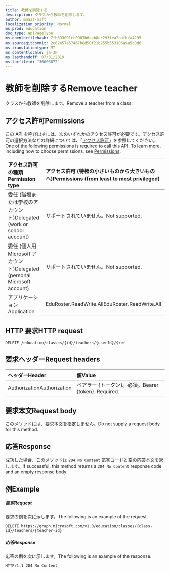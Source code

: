 ```yaml
---
title: 教師を削除する
description: クラスから教師を削除します。
author: mmast-msft
localization_priority: Normal
ms.prod: education
doc_type: apiPageType
ms.openlocfilehash: 7fb693091cc0907b6eeb8ec293fea2bafbfa4295
ms.sourcegitcommit: 2c62457e57467b8d50f21b255b553106a9a5d8d6
ms.translationtype: MT
ms.contentlocale: ja-JP
ms.lasthandoff: 07/31/2019
ms.locfileid: "36006872"
---
```

# <a name="remove-teacher"></a><span data-ttu-id="dca34-103">教師を削除する</span><span class="sxs-lookup"><span data-stu-id="dca34-103">Remove teacher</span></span>

<span data-ttu-id="dca34-104">クラスから教師を削除します。</span><span class="sxs-lookup"><span data-stu-id="dca34-104">Remove a teacher from a class.</span></span>

## <a name="permissions"></a><span data-ttu-id="dca34-105">アクセス許可</span><span class="sxs-lookup"><span data-stu-id="dca34-105">Permissions</span></span>
<span data-ttu-id="dca34-p101">この API を呼び出すには、次のいずれかのアクセス許可が必要です。アクセス許可の選択方法などの詳細については、「[アクセス許可](/graph/permissions-reference)」を参照してください。</span><span class="sxs-lookup"><span data-stu-id="dca34-p101">One of the following permissions is required to call this API. To learn more, including how to choose permissions, see [Permissions](/graph/permissions-reference).</span></span>

|<span data-ttu-id="dca34-108">アクセス許可の種類</span><span class="sxs-lookup"><span data-stu-id="dca34-108">Permission type</span></span>      | <span data-ttu-id="dca34-109">アクセス許可 (特権の小さいものから大きいものへ)</span><span class="sxs-lookup"><span data-stu-id="dca34-109">Permissions (from least to most privileged)</span></span>              |
|:--------------------|:---------------------------------------------------------|
|<span data-ttu-id="dca34-110">委任 (職場または学校のアカウント)</span><span class="sxs-lookup"><span data-stu-id="dca34-110">Delegated (work or school account)</span></span> |  <span data-ttu-id="dca34-111">サポートされていません。</span><span class="sxs-lookup"><span data-stu-id="dca34-111">Not supported.</span></span>  |
|<span data-ttu-id="dca34-112">委任 (個人用 Microsoft アカウント)</span><span class="sxs-lookup"><span data-stu-id="dca34-112">Delegated (personal Microsoft account)</span></span> |  <span data-ttu-id="dca34-113">サポートされていません。</span><span class="sxs-lookup"><span data-stu-id="dca34-113">Not supported.</span></span>  |
|<span data-ttu-id="dca34-114">アプリケーション</span><span class="sxs-lookup"><span data-stu-id="dca34-114">Application</span></span> | <span data-ttu-id="dca34-115">EduRoster.ReadWrite.All</span><span class="sxs-lookup"><span data-stu-id="dca34-115">EduRoster.ReadWrite.All</span></span> | 

## <a name="http-request"></a><span data-ttu-id="dca34-116">HTTP 要求</span><span class="sxs-lookup"><span data-stu-id="dca34-116">HTTP request</span></span>
<!-- { "blockType": "ignored" } -->
```http
DELETE /education/classes/{id}/teachers/{userId}/$ref
```
## <a name="request-headers"></a><span data-ttu-id="dca34-117">要求ヘッダー</span><span class="sxs-lookup"><span data-stu-id="dca34-117">Request headers</span></span>
| <span data-ttu-id="dca34-118">ヘッダー</span><span class="sxs-lookup"><span data-stu-id="dca34-118">Header</span></span>       | <span data-ttu-id="dca34-119">値</span><span class="sxs-lookup"><span data-stu-id="dca34-119">Value</span></span> |
|:---------------|:--------|
| <span data-ttu-id="dca34-120">Authorization</span><span class="sxs-lookup"><span data-stu-id="dca34-120">Authorization</span></span>  | <span data-ttu-id="dca34-p102">ベアラー {トークン}。必須。</span><span class="sxs-lookup"><span data-stu-id="dca34-p102">Bearer {token}. Required.</span></span>  |

## <a name="request-body"></a><span data-ttu-id="dca34-123">要求本文</span><span class="sxs-lookup"><span data-stu-id="dca34-123">Request body</span></span>
<span data-ttu-id="dca34-124">このメソッドには、要求本文を指定しません。</span><span class="sxs-lookup"><span data-stu-id="dca34-124">Do not supply a request body for this method.</span></span>


## <a name="response"></a><span data-ttu-id="dca34-125">応答</span><span class="sxs-lookup"><span data-stu-id="dca34-125">Response</span></span>
<span data-ttu-id="dca34-126">成功した場合、このメソッドは `204 No Content` 応答コードと空の応答本文を返します。</span><span class="sxs-lookup"><span data-stu-id="dca34-126">If successful, this method returns a `204 No Content` response code and an empty response body.</span></span>

## <a name="example"></a><span data-ttu-id="dca34-127">例</span><span class="sxs-lookup"><span data-stu-id="dca34-127">Example</span></span>
##### <a name="request"></a><span data-ttu-id="dca34-128">要求</span><span class="sxs-lookup"><span data-stu-id="dca34-128">Request</span></span>
<span data-ttu-id="dca34-129">要求の例を次に示します。</span><span class="sxs-lookup"><span data-stu-id="dca34-129">The following is an example of the request.</span></span>
<!-- {
  "blockType": "request",
  "name": "create_educationclass_from_educationschool"
}-->
```http
DELETE https://graph.microsoft.com/v1.0/education/classes/{class-id}/teachers/{teacher-id}
```

##### <a name="response"></a><span data-ttu-id="dca34-130">応答</span><span class="sxs-lookup"><span data-stu-id="dca34-130">Response</span></span>
<span data-ttu-id="dca34-131">応答の例を次に示します。</span><span class="sxs-lookup"><span data-stu-id="dca34-131">The following is an example of the response.</span></span> 
<!-- {
  "blockType": "response",
  "truncated": true,
  "@odata.type": "microsoft.graph.educationClass"
} -->
```http
HTTP/1.1 204 No Content
```

<!-- uuid: 8fcb5dbc-d5aa-4681-8e31-b001d5168d79
2015-10-25 14:57:30 UTC -->
<!-- {
  "type": "#page.annotation",
  "description": "Create educationClass",
  "keywords": "",
  "section": "documentation",
  "tocPath": ""
}-->
